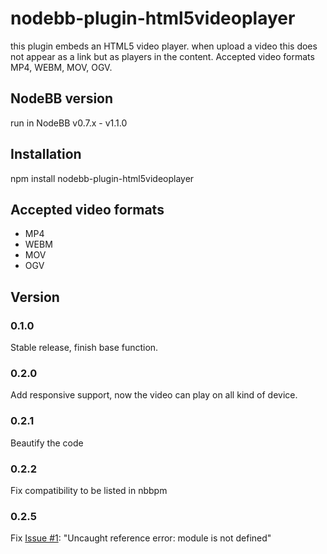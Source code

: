 # nodebb-plugin-html5videoplayer

this plugin embeds an HTML5 video player.
when upload a video this does not appear as a link but as players in the content.
Accepted video formats MP4, WEBM, MOV, OGV.

## NodeBB version

run in NodeBB v0.7.x - v1.1.0

## Installation

npm install nodebb-plugin-html5videoplayer

## Accepted video formats

- MP4
- WEBM
- MOV
- OGV

## Version

### 0.1.0

Stable release, finish base function.

### 0.2.0

Add responsive support, now the video can play on all kind of device.

### 0.2.1

Beautify the code

### 0.2.2

Fix compatibility to be listed in nbbpm

### 0.2.5

Fix [Issue #1](https://github.com/Xuanwo/nodebb-plugin-html5videoplayer/issues/1): "Uncaught reference error: module is not defined"
